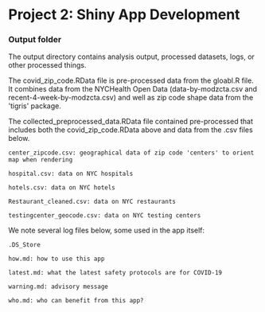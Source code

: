 # Project 2: Shiny App Development

### Output folder

The output directory contains analysis output, processed datasets, logs, or other processed things.

The covid_zip_code.RData file is pre-processed data from the gloabl.R file. It combines data from the NYCHealth Open Data (data-by-modzcta.csv and recent-4-week-by-modzcta.csv) and well as zip code shape data from the 'tigris' package.

The collected_preprocessed_data.RData file contained pre-processed that includes both the covid_zip_code.RData above and data from the .csv files below. 

	center_zipcode.csv: geographical data of zip code 'centers' to orient map when rendering
	
	hospital.csv: data on NYC hospitals 
	
	hotels.csv: data on NYC hotels

	Restaurant_cleaned.csv: data on NYC restaurants 

	testingcenter_geocode.csv: data on NYC testing centers

We note several log files below, some used in the app itself:

	.DS_Store
	
	how.md: how to use this app

	latest.md: what the latest safety protocols are for COVID-19

	warning.md: advisory message

	who.md: who can benefit from this app?